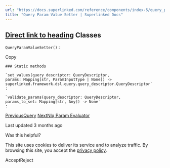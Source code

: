 ```yaml
---
url: "https://docs.superlinked.com/reference/components/index-5/query_param_value_setter"
title: "Query Param Value Setter | Superlinked Docs"
---
```


## [Direct link to heading](https://docs.superlinked.com/reference/components/index-5/query_param_value_setter\#classes)    Classes

`QueryParamValueSetter()` :

Copy

```inline-grid min-w-full grid-cols-[auto_1fr] [count-reset:line] print:whitespace-pre-wrap
### Static methods

`set_values(query_descriptor: QueryDescriptor, params: Mapping[str, ParamInputType | None]) ‑> superlinked.framework.dsl.query.query_descriptor.QueryDescriptor`
:

`validate_params(query_descriptor: QueryDescriptor, params_to_set: Mapping[str, Any]) ‑> None`
:
```

[PreviousQuery](https://docs.superlinked.com/reference/components/index-5/query) [NextNlq Param Evaluator](https://docs.superlinked.com/reference/components/index-5/nlq_param_evaluator)

Last updated 3 months ago

Was this helpful?

This site uses cookies to deliver its service and to analyze traffic. By browsing this site, you accept the [privacy policy](https://superlinked.com/policies/privacy-policy).

AcceptReject